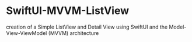 # SwiftUI-MVVM-ListView
creation of a Simple ListView and Detail View using SwiftUI and the Model-View-ViewModel (MVVM) architecture
